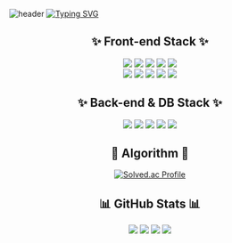 
![header](https://capsule-render.vercel.app/api?type=waving&color=6633FF&text=&animation=twinkling&height=150)
[![Typing SVG](https://readme-typing-svg.demolab.com?font=Alkatra&weight=600&size=45&duration=3500&pause=3&color=6633FF&center=false&vCenter=false&multiline=true&repeat=true&width=900&height=100&lines=Welcome+to+Jo+Jin+Ho's+GitHub!👋)](https://git.io/typing-svg)


<h2 align="center"> ✨ Front-end Stack ✨ </h2>

<div align="center">
    <img src="https://img.shields.io/badge/javascript-F7DF1E?style=style=flat-square&logo=javascript&logoColor=black">
    <img src="https://img.shields.io/badge/Typescript-3178C6?style=style=flat-square&logo=typescript&logoColor=white">
    <img src="https://img.shields.io/badge/React-61DAFB?style=style=flat-square&logo=react&logoColor=black">
    <img src="https://img.shields.io/badge/HTML5-E34F26?style=style=flat-square&logo=html5&logoColor=white">
    <img src="https://img.shields.io/badge/Css3-1572B6?style=style=flat-square&logo=css3&logoColor=white">
    <br/>
    <img src="https://img.shields.io/badge/Zustand-61DAFB?style=style=flat-square&logo=React&logoColor=black"/>
    <img src="https://img.shields.io/badge/ReactQuery-FF4154?style=style=flat-square&logo=ReactQuery&logoColor=white"/>
    <img src="https://img.shields.io/badge/Axios-white?style=style=flat-square&logo=Axios&logoColor=black"/>
    <img src="https://img.shields.io/badge/styled--Components-db7093?style=style=flat-square&logo=styled-Components&logoColor=black"/>
    <img src="https://img.shields.io/badge/TailwindCss-06B6D4?style=style=flat-square&logo=TailwindCss&logoColor=white"/>
</div>

<h2 align="center"> ✨ Back-end & DB Stack ✨ </h2>

<div align="center">
    <img src="https://img.shields.io/badge/Node.js-339933?style=style=flat-square&logo=node.js&logoColor=white">
    <img src="https://img.shields.io/badge/Express-000000?style=style=flat-square&logo=Express&logoColor=white"/>
    <img src="https://img.shields.io/badge/Python-3776AB?style=style=flat-square&logo=python&logoColor=white">
    <img src="https://img.shields.io/badge/mysql-4479A1?style=style=flat-square&logo=mysql&logoColor=white">
    <img src="https://img.shields.io/badge/MongoDB-47A248?style=style=flat-square&logo=mongodb&logoColor=white">
</div>

<h2 align="center">🌟 Algorithm 🌟</h2>

<div align="center">
    
[![Solved.ac Profile](http://mazassumnida.wtf/api/v2/generate_badge?boj=andy950515)](https://solved.ac/andy950515/)



<h2 align="center">📊 GitHub Stats 📊</h2>

![](http://github-profile-summary-cards.vercel.app/api/cards/repos-per-language?username=jinho-waah&theme=react)
![](http://github-profile-summary-cards.vercel.app/api/cards/most-commit-language?username=jinho-waah&theme=react)
![](http://github-profile-summary-cards.vercel.app/api/cards/productive-time?username=jinho-waah&theme=react&utcOffset=8)
![](http://github-profile-summary-cards.vercel.app/api/cards/stats?username=jinho-waah&theme=react)
</div>

